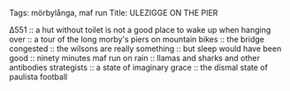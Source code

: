Tags: mörbylånga, maf run
Title: ULEZIGGE ON THE PIER
  
∆551 :: a hut without toilet is not a good place to wake up when hanging over :: a tour of the long morby's piers on mountain bikes :: the bridge congested ::
the wilsons are really something :: but sleep would have been good :: ninety minutes maf run on rain :: llamas and sharks and other antibodies strategists :: a state of imaginary grace :: the dismal state of paulista football